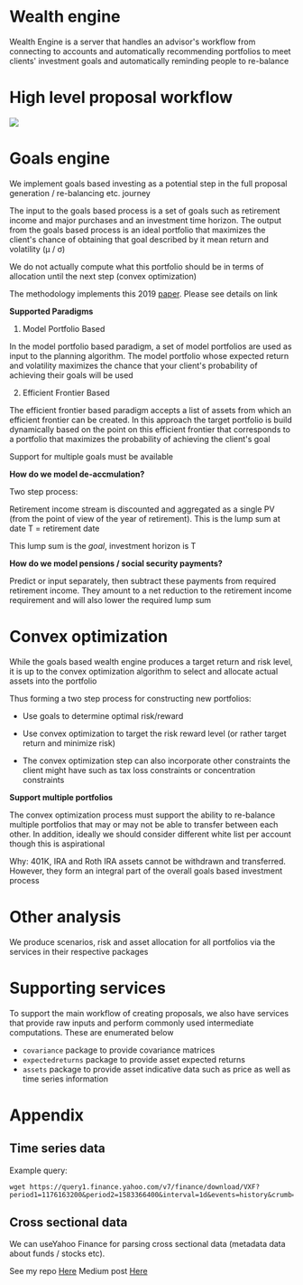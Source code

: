 # Wealth engine

Wealth Engine is a server that handles an advisor's workflow from connecting to accounts and automatically recommending
portfolios to meet clients' investment goals and automatically reminding people to re-balance

# High level proposal workflow

[![](https://mermaid.ink/img/eyJjb2RlIjoiZ3JhcGggVERcbiAgQVtTdGFydF0gLS0-IEJbR29hbHMgRW5naW5lXVxuICBCIC0tPnzOvCwgz4MsIE90aGVyIGNvbnN0cmFpbnRzLCBFeGlzdGluZyBwb3J0Zm9saW9zfCBDW0NvbnZleCBPcHRpbWl6ZXJdXG4gIEMgLS0-fFByb3Bvc2VkIHBvcnRmb2xpb3N8IERbQW5hbHlzaXMgRW5naW5lc11cbiAgRCAtLT58QW5hbHlzaXN8IEVbRW5kXVxuXG5cdCIsIm1lcm1haWQiOnsidGhlbWUiOiJkZWZhdWx0In19)](https://mermaid-js.github.io/mermaid-live-editor/#/edit/eyJjb2RlIjoiZ3JhcGggVERcbiAgQVtTdGFydF0gLS0-IEJbR29hbHMgRW5naW5lXVxuICBCIC0tPnzOvCwgz4MsIE90aGVyIGNvbnN0cmFpbnRzLCBFeGlzdGluZyBwb3J0Zm9saW9zfCBDW0NvbnZleCBPcHRpbWl6ZXJdXG4gIEMgLS0-fFByb3Bvc2VkIHBvcnRmb2xpb3N8IERbQW5hbHlzaXMgRW5naW5lc11cbiAgRCAtLT58QW5hbHlzaXN8IEVbRW5kXVxuXG5cdCIsIm1lcm1haWQiOnsidGhlbWUiOiJkZWZhdWx0In19)

# Goals engine

We implement goals based investing as a potential step in the full proposal generation / re-balancing etc.
journey
 
The input to the goals based process is a set of goals such as retirement income and major purchases and
an investment time horizon. The output from the goals based process is an ideal portfolio that maximizes the client's
chance of obtaining that goal described by it mean return and volatility (μ / σ)

We do not actually compute what this portfolio should be in terms of allocation until the next step (convex optimization)

The methodology implements this 2019 [paper](https://srdas.github.io/Papers/DP_Paper.pdf). Please see details on link

**Supported Paradigms**

 1. Model Portfolio Based
 
 In the model portfolio based paradigm, a set of model portfolios are used as input to the planning algorithm. The 
 model portfolio whose expected return and volatility maximizes the chance that your client's probability of achieving 
 their goals will be used
 
 2. Efficient Frontier Based
 
 The efficient frontier based paradigm accepts a list of assets from which an efficient frontier can be created. In this approach
 the target portfolio is build dynamically based on the point on this efficient frontier that corresponds to a portfolio
 that maximizes the probability of achieving the client's goal

Support for multiple goals must be available

**How do we model de-accmulation?**

Two step process:

Retirement income stream is discounted and aggregated as a single PV (from the point of view of the year of retirement). This
is the lump sum at date T = retirement date

This lump sum is the _goal_, investment horizon is T

**How do we model pensions / social security payments?**

Predict or input separately, then subtract these payments from required retirement income. They amount to a net reduction
to the retirement income requirement and will also lower the required lump sum

# Convex optimization

While the goals based wealth engine produces a target return and risk level, it is up to the convex optimization algorithm
to select and allocate actual assets into the portfolio

Thus forming a two step process for constructing new portfolios:

 - Use goals to determine optimal risk/reward
 
 - Use convex optimization to target the risk reward level (or rather target return and minimize risk)
 
 - The convex optimization step can also incorporate other constraints the client might have such as tax loss constraints
 or concentration constraints

**Support multiple portfolios**

The convex optimization process must support the ability to re-balance multiple portfolios that may or may not be able 
to transfer between each other. In addition, ideally we should consider different white list per account though this is aspirational

Why: 401K, IRA and Roth IRA assets cannot be withdrawn and transferred. However, they form an integral part of the overall
goals based investment process
 
# Other analysis

We produce scenarios, risk and asset allocation for all portfolios via the services in their respective packages

# Supporting services

To support the main workflow of creating proposals, we also have services that provide raw inputs and perform commonly used
intermediate computations. These are enumerated below

 - `covariance` package to provide covariance matrices
 - `expectedreturns` package to provide asset expected returns
 - `assets` package to provide asset indicative data such as price as well as time series information

# Appendix

## Time series data

Example query:

```
wget https://query1.finance.yahoo.com/v7/finance/download/VXF?period1=1176163200&period2=1583366400&interval=1d&events=history&crumb=m6l2bRMEQLD
```

## Cross sectional data

We can useYahoo Finance for parsing cross sectional data (metadata data about funds / stocks etc). 

See my repo [Here](https://github.com/erfangc/equity-valuation)
Medium post [Here](https://medium.com/@erfangc/where-does-the-stock-market-think-society-is-headed-part-i-9e319a34d7db)
